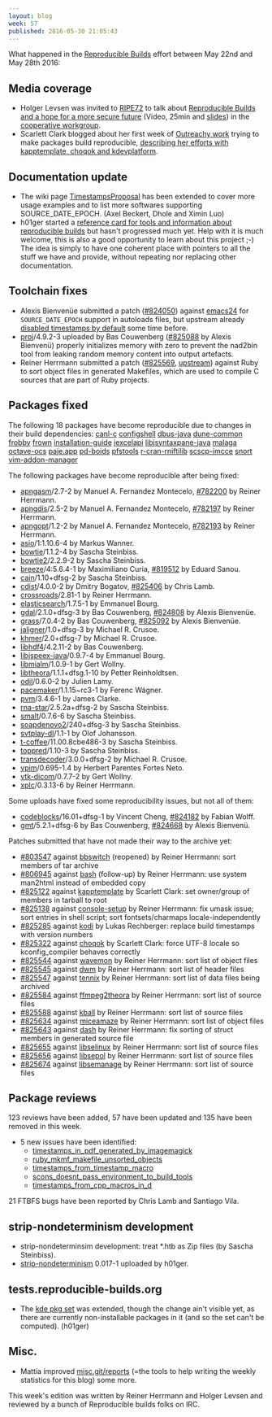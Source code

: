 ```yaml
---
layout: blog
week: 57
published: 2016-05-30 21:05:43
---
```


What happened in the [Reproducible
Builds](https://wiki.debian.org/ReproducibleBuilds) effort between May 22nd and May 28th 2016:

Media coverage
--------------

 * Holger Levsen was invited to [RIPE72](https://ripe72.ripe.net) to talk about [Reproducible Builds and a hope for a more secure future](https://ripe72.ripe.net/archive/video/Holger_Levsen-Reproducible_Builds_for_Debian%2C_and_a_Hope_for_a_More_Secure_Future-20160526-095438.mp4) (Video, 25min and [slides](https://ripe72.ripe.net/presentations/158-2016-05-24-ripe72.pdf)) in the [cooperative workgroup](https://ripe72.ripe.net/programme/meeting-plan/coop-wg/).
 * Scarlett Clark blogged about her first week of [Outreachy work](https://www.gnome.org/outreachy/) trying to make packages build reproducible, [describing her efforts with kapptemplate, choqok and kdevplatform](http://scarlettgatelyclark.com/2016/debian-outreachy-debian-reproducible-builds-week-1-progress-report/).

Documentation update
--------------------

 * The wiki page [TimestampsProposal](https://wiki.debian.org/ReproducibleBuilds/TimestampsProposal) has been extended to cover more usage examples and to list more softwares supporting SOURCE_DATE_EPOCH. (Axel Beckert, Dhole and Ximin Luo)
 * h01ger started a [reference card for tools and information about reproducible builds](https://salsa.debian.org/reproducible-builds/reference-card.git) but hasn't progressed much yet. Help with it is much welcome, this is also a good opportunity to learn about this project ;-) The idea is simply to have one coherent place with pointers to all the stuff we have and provide, without repeating nor replacing other documentation.

Toolchain fixes
---------------

 * Alexis Bienvenüe submitted a patch ([#824050](https://bugs.debian.org/824050)) against [emacs24](https://tracker.debian.org/pkg/emacs24) for `SOURCE_DATE_EPOCH` support in autoloads files, but upstream already [disabled timestamps by default](http://git.savannah.gnu.org/cgit/emacs.git/tree/etc/NEWS#n406) some time before.
 * [proj](https://tracker.debian.org/pkg/proj)/4.9.2-3 uploaded by Bas Couwenberg ([#825088](https://bugs.debian.org/825088) by Alexis Bienvenü) properly initializes memory with zero to prevent the nad2bin tool from leaking random memory content into output artefacts.
 * Reiner Herrmann submitted a patch ([#825569](https://bugs.debian.org/825569), [upstream](https://github.com/ruby/ruby/pull/1367)) against Ruby to sort object files in generated Makefiles, which are used to compile C sources that are part of Ruby projects.

Packages fixed
--------------

The following 18 packages have become reproducible due to changes in their
build dependencies:
[canl-c](https://tracker.debian.org/pkg/canl-c)
[configshell](https://tracker.debian.org/pkg/configshell)
[dbus-java](https://tracker.debian.org/pkg/dbus-java)
[dune-common](https://tracker.debian.org/pkg/dune-common)
[frobby](https://tracker.debian.org/pkg/frobby)
[frown](https://tracker.debian.org/pkg/frown)
[installation-guide](https://tracker.debian.org/pkg/installation-guide)
[jexcelapi](https://tracker.debian.org/pkg/jexcelapi)
[libjsyntaxpane-java](https://tracker.debian.org/pkg/libjsyntaxpane-java)
[malaga](https://tracker.debian.org/pkg/malaga)
[octave-ocs](https://tracker.debian.org/pkg/octave-ocs)
[paje.app](https://tracker.debian.org/pkg/paje.app)
[pd-boids](https://tracker.debian.org/pkg/pd-boids)
[pfstools](https://tracker.debian.org/pkg/pfstools)
[r-cran-rniftilib](https://tracker.debian.org/pkg/r-cran-rniftilib)
[scscp-imcce](https://tracker.debian.org/pkg/scscp-imcce)
[snort](https://tracker.debian.org/pkg/snort)
[vim-addon-manager](https://tracker.debian.org/pkg/vim-addon-manager)

The following packages have become reproducible after being fixed:

 * [apngasm](https://tracker.debian.org/pkg/apngasm)/2.7-2 by Manuel A. Fernandez Montecelo, [#782200](https://bugs.debian.org/782200) by Reiner Herrmann.
 * [apngdis](https://tracker.debian.org/pkg/apngdis)/2.5-2 by Manuel A. Fernandez Montecelo, [#782197](https://bugs.debian.org/782197) by Reiner Herrmann.
 * [apngopt](https://tracker.debian.org/pkg/apngopt)/1.2-2 by Manuel A. Fernandez Montecelo, [#782193](https://bugs.debian.org/782193) by Reiner Herrmann.
 * [asio](https://tracker.debian.org/pkg/asio)/1:1.10.6-4 by Markus Wanner.
 * [bowtie](https://tracker.debian.org/pkg/bowtie)/1.1.2-4 by Sascha Steinbiss.
 * [bowtie2](https://tracker.debian.org/pkg/bowtie2)/2.2.9-2 by Sascha Steinbiss.
 * [breeze](https://tracker.debian.org/pkg/breeze)/4:5.6.4-1 by Maximiliano Curia, [#819512](https://bugs.debian.org/819512) by Eduard Sanou.
 * [cain](https://tracker.debian.org/pkg/cain)/1.10+dfsg-2 by Sascha Steinbiss.
 * [cdist](https://tracker.debian.org/pkg/cdist)/4.0.0-2 by Dmitry Bogatov, [#825406](https://bugs.debian.org/825406) by Chris Lamb.
 * [crossroads](https://tracker.debian.org/pkg/crossroads)/2.81-1 by Reiner Herrmann.
 * [elasticsearch](https://tracker.debian.org/pkg/elasticsearch)/1.7.5-1 by Emmanuel Bourg.
 * [gdal](https://tracker.debian.org/pkg/gdal)/2.1.0+dfsg-3 by Bas Couwenberg, [#824808](https://bugs.debian.org/824808) by Alexis Bienvenüe.
 * [grass](https://tracker.debian.org/pkg/grass)/7.0.4-2 by Bas Couwenberg, [#825092](https://bugs.debian.org/825092) by Alexis Bienvenüe.
 * [jaligner](https://tracker.debian.org/pkg/jaligner)/1.0+dfsg-3 by Michael R. Crusoe.
 * [khmer](https://tracker.debian.org/pkg/khmer)/2.0+dfsg-7 by Michael R. Crusoe.
 * [libhdf4](https://tracker.debian.org/pkg/libhdf4)/4.2.11-2 by Bas Couwenberg.
 * [libjspeex-java](https://tracker.debian.org/pkg/libjspeex-java)/0.9.7-4 by Emmanuel Bourg.
 * [libmialm](https://tracker.debian.org/pkg/libmialm)/1.0.9-1 by Gert Wollny.
 * [libtheora](https://tracker.debian.org/pkg/libtheora)/1.1.1+dfsg.1-10 by Petter Reinholdtsen.
 * [odil](https://tracker.debian.org/pkg/odil)/0.6.0-2 by Julien Lamy.
 * [pacemaker](https://tracker.debian.org/pkg/pacemaker)/1.1.15~rc3-1 by Ferenc Wágner.
 * [pvm](https://tracker.debian.org/pkg/pvm)/3.4.6-1 by James Clarke.
 * [rna-star](https://tracker.debian.org/pkg/rna-star)/2.5.2a+dfsg-2 by Sascha Steinbiss.
 * [smalt](https://tracker.debian.org/pkg/smalt)/0.7.6-6 by Sascha Steinbiss.
 * [soapdenovo2](https://tracker.debian.org/pkg/soapdenovo2)/240+dfsg-3 by Sascha Steinbiss.
 * [svtplay-dl](https://tracker.debian.org/pkg/svtplay-dl)/1.1-1 by Olof Johansson.
 * [t-coffee](https://tracker.debian.org/pkg/t-coffee)/11.00.8cbe486-3 by Sascha Steinbiss.
 * [toppred](https://tracker.debian.org/pkg/toppred)/1.10-3 by Sascha Steinbiss.
 * [transdecoder](https://tracker.debian.org/pkg/transdecoder)/3.0.0+dfsg-2 by Michael R. Crusoe.
 * [vpim](https://tracker.debian.org/pkg/vpim)/0.695-1.4 by Herbert Parentes Fortes Neto.
 * [vtk-dicom](https://tracker.debian.org/pkg/vtk-dicom)/0.7.7-2 by Gert Wollny.
 * [xplc](https://tracker.debian.org/pkg/xplc)/0.3.13-6 by Reiner Herrmann.

Some uploads have fixed some reproducibility issues, but not all of them:

 * [codeblocks](https://tracker.debian.org/pkg/codeblocks)/16.01+dfsg-1 by Vincent Cheng, [#824182](https://bugs.debian.org/824182) by Fabian Wolff.
 * [gmt](https://tracker.debian.org/pkg/gmt)/5.2.1+dfsg-6 by Bas Couwenberg, [#824668](https://bugs.debian.org/824668) by Alexis Bienvenü.

Patches submitted that have not made their way to the archive yet:

 * [#803547](https://bugs.debian.org/803547) against [bbswitch](https://tracker.debian.org/pkg/bbswitch) (reopened) by Reiner Herrmann: sort members of tar archive
 * [#806945](https://bugs.debian.org/806945) against [bash](https://tracker.debian.org/pkg/bash) (follow-up) by Reiner Herrmann: use system man2html instead of embedded copy
 * [#825122](https://bugs.debian.org/825122) against [kapptemplate](https://tracker.debian.org/pkg/kapptemplate) by Scarlett Clark: set owner/group of members in tarball to root
 * [#825138](https://bugs.debian.org/825138) against [console-setup](https://tracker.debian.org/pkg/console-setup) by Reiner Herrmann: fix umask issue; sort entries in shell script; sort fontsets/charmaps locale-independently
 * [#825285](https://bugs.debian.org/825285) against [kodi](https://tracker.debian.org/pkg/kodi) by Lukas Rechberger: replace build timestamps with version numbers
 * [#825322](https://bugs.debian.org/825322) against [choqok](https://tracker.debian.org/pkg/choqok) by Scarlett Clark: force UTF-8 locale so kconfig_compiler behaves correctly
 * [#825544](https://bugs.debian.org/825544) against [wavemon](https://tracker.debian.org/pkg/wavemon) by Reiner Herrmann: sort list of object files
 * [#825545](https://bugs.debian.org/825545) against [dwm](https://tracker.debian.org/pkg/dwm) by Reiner Herrmann: sort list of header files
 * [#825547](https://bugs.debian.org/825547) against [tennix](https://tracker.debian.org/pkg/tennix) by Reiner Herrmann: sort list of data files being archived
 * [#825584](https://bugs.debian.org/825584) against [ffmpeg2theora](https://tracker.debian.org/pkg/ffmpeg2theora) by Reiner Herrmann: sort list of source files
 * [#825588](https://bugs.debian.org/825588) against [kball](https://tracker.debian.org/pkg/kball) by Reiner Herrmann: sort list of source files
 * [#825634](https://bugs.debian.org/825634) against [miceamaze](https://tracker.debian.org/pkg/miceamaze) by Reiner Herrmann: sort list of object files
 * [#825643](https://bugs.debian.org/825643) against [dash](https://tracker.debian.org/pkg/dash) by Reiner Herrmann: fix sorting of struct members in generated source file
 * [#825655](https://bugs.debian.org/825655) against [libselinux](https://tracker.debian.org/pkg/libselinux) by Reiner Herrmann: sort list of source files
 * [#825656](https://bugs.debian.org/825656) against [libsepol](https://tracker.debian.org/pkg/libsepol) by Reiner Herrmann: sort list of source files
 * [#825674](https://bugs.debian.org/825674) against [libsemanage](https://tracker.debian.org/pkg/libsemanage) by Reiner Herrmann: sort list of source files

Package reviews
---------------

123 reviews have been added, 57 have been updated and 135 have been removed in this week.

 * 5 new issues have been identified:
   * [timestamps_in_pdf_generated_by_imagemagick](https://tests.reproducible-builds.org/issues/unstable/timestamps_in_pdf_generated_by_imagemagick_issue.html)
   * [ruby_mkmf_makefile_unsorted_objects](https://tests.reproducible-builds.org/issues/unstable/ruby_mkmf_makefile_unsorted_objects_issue.html)
   * [timestamps_from_timestamp_macro](https://tests.reproducible-builds.org/issues/unstable/timestamps_from_timestamp_macro_issue.html)
   * [scons_doesnt_pass_environment_to_build_tools](https://tests.reproducible-builds.org/issues/unstable/scons_doesnt_pass_environment_to_build_tools_issue.html)
   * [timestamps_from_cpp_macros_in_d](https://tests.reproducible-builds.org/issues/unstable/timestamps_from_cpp_macros_in_d_issue.html)

21 FTBFS bugs have been reported by Chris Lamb and Santiago Vila.

strip-nondeterminism development
--------------------------------

 * strip-nondeterminsim development: treat *.htb as Zip files (by Sascha Steinbiss).
 * [strip-nondeterminism](https://tracker.debian.org/pkg/strip-nondeterminism) 0.017-1 uploaded by h01ger.

tests.reproducible-builds.org
-----------------------

 * The [kde pkg set](https://tests.reproducible-builds.org/unstable/amd64/pkg_set_kde.html) was extended, though the change ain't visible yet, as there are currently non-installable packages in it (and so the set can't be computed). (h01ger)

Misc.
-----

 * Mattia improved [misc.git/reports](https://salsa.debian.org/reproducible-builds/misc.git/tree/reports) (=the tools to help writing the weekly statistics for this blog) some more.


This week's edition was written by Reiner Herrmann and Holger Levsen and reviewed by a bunch of Reproducible builds folks on IRC.
